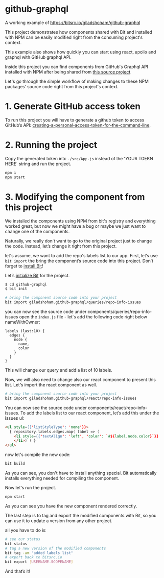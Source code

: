 # github-graphql

A working example of https://bitsrc.io/giladshoham/github-graphql

This project demonstrates how components shared with Bit and installed with NPM can be easily modified right from the consuming project's context.

This example also shows how quickly you can start using react, apollo and graphql with GitHub graphql API.  

Inside this project you can find components from GitHub's Graphql API installed with NPM after being shared from [this source project](https://github.com/GiladShoham/github-graphql-template).

Let's go through the simple workflow of making changes to these NPM packages' source code right from this project's context.

# 1. Generate GitHub access token

To run this project you will have to generate a github token to access GitHub’s API: [creating-a-personal-access-token-for-the-command-line](https://help.github.com/articles/creating-a-personal-access-token-for-the-command-line/).

# 2. Running the project

Copy the generated token into `./src/App.js` instead of the 'YOUR TOEKN HERE' string  and run the project.

```bash
npm i
npm start
```

# 3. Modifying the component from this project

We installed the components using NPM from bit's registry and everything worked great, but now we might have a bug or maybe we just want to change one of the components.

Naturally,  we really don't want to go to the original project just to change the code. Instead, let’s change it right from this project.

let's assume, we want to add the repo's labels list to our app. First, let’s use `bit import` the bring the component’s source code into this project. Don’t forget to [install Bit](https://docs.bitsrc.io/)!

Let’s [initialize Bit](https://docs.bitsrc.io/docs/initializing-bit.html) for the project.

```bash
$ cd github-graphql 
$ bit init
```

```bash
# bring the component source code into your project
bit import giladshoham.github-graphql/queries/repo-info-issues
```
you can now see the source code under components/queries/repo-info-issues
open the `index.js` file - let's add the following code right below nameWithOwner:
```
labels (last:10) {
  edges {
    node {
      name,
      color
    }
  }
}
```
This will change our query and add a list of 10 labels.

Now, we will also need to change also our react component to present this list.
Let's import the react component as well.

```bash
# bring the component source code into your project
bit import giladshoham.github-graphql/react/repo-info-issues
```
You can now see the source code under components/react/repo-info-issues. 
To add the labels list to our react component, let’s add this under the issues ul:

```html
<ul style={{'listStyleType': 'none'}}>
  { repository.labels.edges.map( label => (
    <li style={{'textAlign': 'left', 'color': `#${label.node.color}`}} key={label.node.name}>{label.node.name}
    </li>) ) }
</ul>
```
now let's compile the new code:

```bash
bit build
```
As you can see, you don't have to install anything special. Bit automatically installs everything needed for compiling the component.

Now let's run the project.

```bash
npm start
```
As you can see you have the new component rendered correctly.

The last step is to tag and export the modified components with Bit, so you can use it to update a version from any other project.

all you have to do is:
```bash
# see our status
bit status
# tag a new version of the modified components
bit tag -am "added labels list"
# export back to bitsrc.io
bit export [USERNAME.SCOPENAME]
```

And that’s it!
